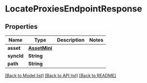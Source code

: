 # LocateProxiesEndpointResponse

## Properties

Name | Type | Description | Notes
------------ | ------------- | ------------- | -------------
**asset** | [**AssetMini**](AssetMini.md) |  | 
**syncId** | **String** |  | 
**path** | **String** |  | 

[[Back to Model list]](../README.md#documentation-for-models) [[Back to API list]](../README.md#documentation-for-api-endpoints) [[Back to README]](../README.md)


